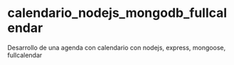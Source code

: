 # calendario_nodejs_mongodb_fullcalendar
Desarrollo de una agenda con calendario con nodejs, express, mongoose, fullcalendar
